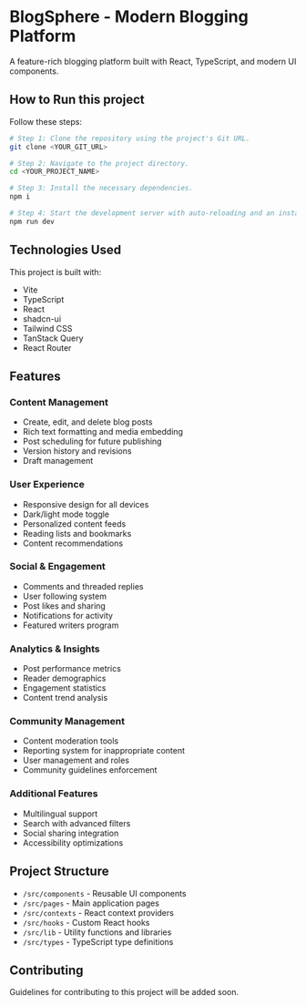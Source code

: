 
# BlogSphere - Modern Blogging Platform

A feature-rich blogging platform built with React, TypeScript, and modern UI components.

## How to Run this project

Follow these steps:

```sh
# Step 1: Clone the repository using the project's Git URL.
git clone <YOUR_GIT_URL>

# Step 2: Navigate to the project directory.
cd <YOUR_PROJECT_NAME>

# Step 3: Install the necessary dependencies.
npm i

# Step 4: Start the development server with auto-reloading and an instant preview.
npm run dev
```

## Technologies Used

This project is built with:

- Vite
- TypeScript
- React
- shadcn-ui
- Tailwind CSS
- TanStack Query
- React Router

## Features

### Content Management
- Create, edit, and delete blog posts
- Rich text formatting and media embedding
- Post scheduling for future publishing
- Version history and revisions
- Draft management

### User Experience
- Responsive design for all devices
- Dark/light mode toggle
- Personalized content feeds
- Reading lists and bookmarks
- Content recommendations

### Social & Engagement
- Comments and threaded replies
- User following system
- Post likes and sharing
- Notifications for activity
- Featured writers program

### Analytics & Insights  
- Post performance metrics
- Reader demographics
- Engagement statistics
- Content trend analysis

### Community Management
- Content moderation tools
- Reporting system for inappropriate content
- User management and roles
- Community guidelines enforcement

### Additional Features
- Multilingual support
- Search with advanced filters
- Social sharing integration
- Accessibility optimizations

## Project Structure

- `/src/components` - Reusable UI components
- `/src/pages` - Main application pages
- `/src/contexts` - React context providers
- `/src/hooks` - Custom React hooks
- `/src/lib` - Utility functions and libraries
- `/src/types` - TypeScript type definitions

## Contributing

Guidelines for contributing to this project will be added soon.
